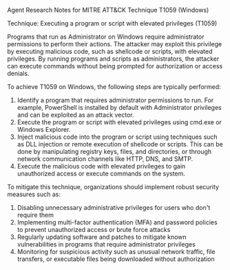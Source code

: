 Agent Research Notes for MITRE ATT&CK Technique T1059 (Windows)

Technique: Executing a program or script with elevated privileges (T1059)

Programs that run as Administrator on Windows require administrator permissions to perform their actions. The attacker may exploit this privilege by executing malicious code, such as shellcode or scripts, with elevated privileges. By running programs and scripts as administrators, the attacker can execute commands without being prompted for authorization or access denials.

To achieve T1059 on Windows, the following steps are typically performed:

1. Identify a program that requires administrator permissions to run. For example, PowerShell is installed by default with Administrator privileges and can be exploited as an attack vector. 
2. Execute the program or script with elevated privileges using cmd.exe or Windows Explorer. 
3. Inject malicious code into the program or script using techniques such as DLL injection or remote execution of shellcode or scripts. This can be done by manipulating registry keys, files, and directories, or through network communication channels like HTTP, DNS, and SMTP. 
4. Execute the malicious code with elevated privileges to gain unauthorized access or execute commands on the system.

To mitigate this technique, organizations should implement robust security measures such as:

1. Disabling unnecessary administrative privileges for users who don't require them
2. Implementing multi-factor authentication (MFA) and password policies to prevent unauthorized access or brute force attacks
3. Regularly updating software and patches to mitigate known vulnerabilities in programs that require administrator privileges 
4. Monitoring for suspicious activity such as unusual network traffic, file transfers, or executable files being downloaded without authorization